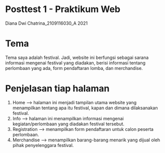 # Posttest 1 - Praktikum Web
Diana Dwi Chatrina_2109116030_A 2021
# Tema
Tema saya adalah festival. Jadi, website ini berfungsi sebagai sarana informasi mengenai festival yang diadakan, berisi informasi tentang perlombaan yang ada, form pendaftaran lomba, dan merchandise.
# Penjelasan tiap halaman
1. Home --> halaman ini menjadi tampilan utama website yang menampilkan tentang apa itu festival, kapan dan dimana dilaksanakan festival.
2. Info --> halaman ini menampilkan informasi mengenai kegiatan/perlombaan yang diadakan festival tersebut.
3. Registration --> menampilkan form pendaftaran untuk calon peserta perlombaan.
4. Merchandise --> menampilkan barang-barang menarik yang dijual oleh pihak penyelenggara festival.
